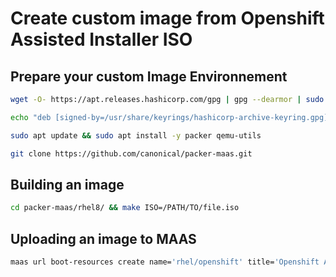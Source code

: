 Create custom image from Openshift Assisted Installer ISO
===============================

Prepare your custom Image Environnement
------------------
```bash
wget -O- https://apt.releases.hashicorp.com/gpg | gpg --dearmor | sudo tee /usr/share/keyrings/hashicorp-archive-keyring.gpg
```
```bash
echo "deb [signed-by=/usr/share/keyrings/hashicorp-archive-keyring.gpg] https://apt.releases.hashicorp.com $(lsb_release -cs) main" | sudo tee /etc/apt/sources.list.d/hashicorp.list
```
```bash
sudo apt update && sudo apt install -y packer qemu-utils
```

```bash
git clone https://github.com/canonical/packer-maas.git
```

Building an image
------------------
```bash
cd packer-maas/rhel8/ && make ISO=/PATH/TO/file.iso
```

Uploading an image to MAAS
---------------
```bash
maas url boot-resources create name='rhel/openshift' title='Openshift Assisted Installer' architecture='amd64/generic' filetype='tgz' content@=rhel8.tar.gz
```
